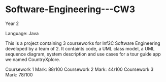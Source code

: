 # Software-Engineering---CW3
Year 2

Language: Java

This is a project containing 3 courseworks for Inf2C Software Engineering developed by a team of 2.
It containts code, a UML class model, a UML sequence diagram, system description and use cases for
a tour guide app we named CountryXplore.

Coursework 1 Mark: 88/100
Coursework 2 Mark: 44/100
Coursework 3 Mark: 78/100
